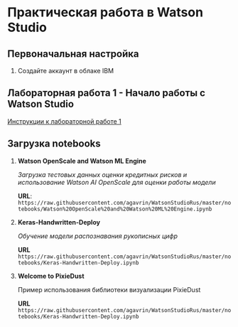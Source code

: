# Практическая работа в Watson Studio
## Первоначальная настройка
1. Создайте аккаунт в облаке IBM

## Лабораторная работа 1 - Начало работы с Watson Studio
[Инструкции к лабораторной работе 1](./WS-Lab1.md)

## Загрузка notebooks
1. **Watson OpenScale and Watson ML Engine**

    _Загрузка тестовых данных оценки кредитных рисков и использование Watson AI OpenScale для оценки работы модели_

    **URL**:
    `https://raw.githubusercontent.com/agavrin/WatsonStudioRus/master/notebooks/Watson%20OpenScale%20and%20Watson%20ML%20Engine.ipynb`



2. **Keras-Handwritten-Deploy**

    _Обучение модели распознавания рукописных цифр_

    **URL**
    `https://raw.githubusercontent.com/agavrin/WatsonStudioRus/master/notebooks/Keras-Handwritten-Deploy.ipynb`

3. **Welcome to PixieDust**

    Пример использования библиотеки визуализации PixieDust

    **URL**
    `https://raw.githubusercontent.com/agavrin/WatsonStudioRus/master/notebooks/Keras-Handwritten-Deploy.ipynb`
